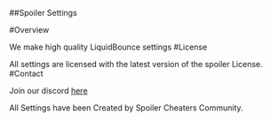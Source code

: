 ##Spoiler Settings

#Overview 

We make high quality LiquidBounce settings
#License

All settings are licensed with the latest version of the spoiler License.
#Contact 

Join our discord [here]()

All Settings have been Created by Spoiler Cheaters Community.
